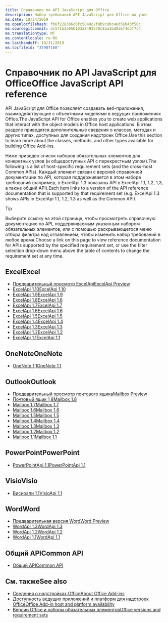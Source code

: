 ```yaml
---
title: Справочник по API JavaScript для Office
description: Набор требований API JavaScript для Office на узел
ms.date: 10/24/2019
ms.openlocfilehash: fb6f228306c6fc5840c2f8b9c9bc46d56b43f50c
ms.sourcegitcommit: dc57153a05b103a8493370c8aa1bd936f4d5f7c4
ms.translationtype: MT
ms.contentlocale: ru-RU
ms.lasthandoff: 10/31/2019
ms.locfileid: "37907168"
---
```

# <a name="office-javascript-api-reference"></a><span data-ttu-id="685db-103">Справочник по API JavaScript для Office</span><span class="sxs-lookup"><span data-stu-id="685db-103">Office JavaScript API reference</span></span>

<span data-ttu-id="685db-104">API JavaScript для Office позволяет создавать веб-приложения, взаимодействующие с объектными моделями в ведущих приложениях Office.</span><span class="sxs-lookup"><span data-stu-id="685db-104">The JavaScript API for Office enables you to create web applications that interact with the object models in Office host applications.</span></span> <span data-ttu-id="685db-105">В этом разделе приводятся дополнительные сведения о классах, методах и других типах, доступных для создания надстроек Office.</span><span class="sxs-lookup"><span data-stu-id="685db-105">Use this section to learn more about the classes, methods, and other types available for building Office Add-ins.</span></span>

<span data-ttu-id="685db-106">Ниже приведен список наборов обязательных элементов для конкретных узлов (и общедоступных API с перекрестным узлом).</span><span class="sxs-lookup"><span data-stu-id="685db-106">The following is a list of host-specific requirement sets (and the cross-host Common APIs).</span></span> <span data-ttu-id="685db-107">Каждый элемент связан с версией справочной документации по API, которая поддерживается в этом наборе требований (например, в ExcelApi 1,3 показаны API в ExcelApi 1,1, 1,2, 1,3, а также общий API).</span><span class="sxs-lookup"><span data-stu-id="685db-107">Each item links to a version of the API reference documentation that is supported by that requirement set (e.g. ExcelApi 1.3 shows APIs in ExcelApi 1.1, 1.2, 1.3 as well as the Common API).</span></span>

> [!TIP]
> <span data-ttu-id="685db-108">Выберите ссылку на этой странице, чтобы просмотреть справочную документацию по API, поддерживаемым указанным набором обязательных элементов, или с помощью раскрывающегося меню отбора фильтра над оглавлением, чтобы изменить набор требований в любое время.</span><span class="sxs-lookup"><span data-stu-id="685db-108">Choose a link on this page to view reference documentation for APIs supported by the specified requirement set, or use the filter selection drop-down menu above the table of contents to change the requirement set at any time.</span></span>

## <a name="excel"></a><span data-ttu-id="685db-109">Excel</span><span class="sxs-lookup"><span data-stu-id="685db-109">Excel</span></span>

- [<span data-ttu-id="685db-110">Предварительный просмотр ExcelApi</span><span class="sxs-lookup"><span data-stu-id="685db-110">ExcelApi Preview</span></span>](/javascript/api/excel?view=excel-js-preview)
- [<span data-ttu-id="685db-111">ExcelApi 1.10</span><span class="sxs-lookup"><span data-stu-id="685db-111">ExcelApi 1.10</span></span>](/javascript/api/excel?view=excel-js-1.10)
- [<span data-ttu-id="685db-112">ExcelApi 1.9</span><span class="sxs-lookup"><span data-stu-id="685db-112">ExcelApi 1.9</span></span>](/javascript/api/excel?view=excel-js-1.9)
- [<span data-ttu-id="685db-113">ExcelApi 1.8</span><span class="sxs-lookup"><span data-stu-id="685db-113">ExcelApi 1.8</span></span>](/javascript/api/excel?view=excel-js-1.8)
- [<span data-ttu-id="685db-114">ExcelApi 1.7</span><span class="sxs-lookup"><span data-stu-id="685db-114">ExcelApi 1.7</span></span>](/javascript/api/excel?view=excel-js-1.7)
- [<span data-ttu-id="685db-115">ExcelApi 1.6</span><span class="sxs-lookup"><span data-stu-id="685db-115">ExcelApi 1.6</span></span>](/javascript/api/excel?view=excel-js-1.6)
- [<span data-ttu-id="685db-116">ExcelApi 1.5</span><span class="sxs-lookup"><span data-stu-id="685db-116">ExcelApi 1.5</span></span>](/javascript/api/excel?view=excel-js-1.5)
- [<span data-ttu-id="685db-117">ExcelApi 1.4</span><span class="sxs-lookup"><span data-stu-id="685db-117">ExcelApi 1.4</span></span>](/javascript/api/excel?view=excel-js-1.4)
- [<span data-ttu-id="685db-118">ExcelApi 1.3</span><span class="sxs-lookup"><span data-stu-id="685db-118">ExcelApi 1.3</span></span>](/javascript/api/excel?view=excel-js-1.3)
- [<span data-ttu-id="685db-119">ExcelApi 1.2</span><span class="sxs-lookup"><span data-stu-id="685db-119">ExcelApi 1.2</span></span>](/javascript/api/excel?view=excel-js-1.2)
- [<span data-ttu-id="685db-120">ExcelApi 1.1</span><span class="sxs-lookup"><span data-stu-id="685db-120">ExcelApi 1.1</span></span>](/javascript/api/excel?view=excel-js-1.1)

## <a name="onenote"></a><span data-ttu-id="685db-121">OneNote</span><span class="sxs-lookup"><span data-stu-id="685db-121">OneNote</span></span>

- [<span data-ttu-id="685db-122">OneNote 1,1</span><span class="sxs-lookup"><span data-stu-id="685db-122">OneNote 1.1</span></span>](/javascript/api/onenote?view=onenote-js-1.1)

## <a name="outlook"></a><span data-ttu-id="685db-123">Outlook</span><span class="sxs-lookup"><span data-stu-id="685db-123">Outlook</span></span>

- [<span data-ttu-id="685db-124">Предварительный просмотр почтового ящика</span><span class="sxs-lookup"><span data-stu-id="685db-124">Mailbox Preview</span></span>](/javascript/api/outlook?view=outlook-js-preview)
- [<span data-ttu-id="685db-125">Почтовый ящик 1,8</span><span class="sxs-lookup"><span data-stu-id="685db-125">Mailbox 1.8</span></span>](/javascript/api/outlook?view=outlook-js-1.8)
- [<span data-ttu-id="685db-126">Mailbox 1.7</span><span class="sxs-lookup"><span data-stu-id="685db-126">Mailbox 1.7</span></span>](/javascript/api/outlook?view=outlook-js-1.7)
- [<span data-ttu-id="685db-127">Mailbox 1.6</span><span class="sxs-lookup"><span data-stu-id="685db-127">Mailbox 1.6</span></span>](/javascript/api/outlook?view=outlook-js-1.6)
- [<span data-ttu-id="685db-128">Mailbox 1.5</span><span class="sxs-lookup"><span data-stu-id="685db-128">Mailbox 1.5</span></span>](/javascript/api/outlook?view=outlook-js-1.5)
- [<span data-ttu-id="685db-129">Mailbox 1.4</span><span class="sxs-lookup"><span data-stu-id="685db-129">Mailbox 1.4</span></span>](/javascript/api/outlook?view=outlook-js-1.4)
- [<span data-ttu-id="685db-130">Mailbox 1.3</span><span class="sxs-lookup"><span data-stu-id="685db-130">Mailbox 1.3</span></span>](/javascript/api/outlook?view=outlook-js-1.3)
- [<span data-ttu-id="685db-131">Mailbox 1.2</span><span class="sxs-lookup"><span data-stu-id="685db-131">Mailbox 1.2</span></span>](/javascript/api/outlook?view=outlook-js-1.2)
- [<span data-ttu-id="685db-132">Mailbox 1.1</span><span class="sxs-lookup"><span data-stu-id="685db-132">Mailbox 1.1</span></span>](/javascript/api/outlook?view=outlook-js-1.1)

## <a name="powerpoint"></a><span data-ttu-id="685db-133">PowerPoint</span><span class="sxs-lookup"><span data-stu-id="685db-133">PowerPoint</span></span>

- [<span data-ttu-id="685db-134">PowerPointApi 1.1</span><span class="sxs-lookup"><span data-stu-id="685db-134">PowerPointApi 1.1</span></span>](/javascript/api/powerpoint?view=powerpoint-js-1.1)

## <a name="visio"></a><span data-ttu-id="685db-135">Visio</span><span class="sxs-lookup"><span data-stu-id="685db-135">Visio</span></span>

- [<span data-ttu-id="685db-136">Висиоапи 1,1</span><span class="sxs-lookup"><span data-stu-id="685db-136">VisioApi 1.1</span></span>](/javascript/api/visio?view=visio-js-1.1)

## <a name="word"></a><span data-ttu-id="685db-137">Word</span><span class="sxs-lookup"><span data-stu-id="685db-137">Word</span></span>

- [<span data-ttu-id="685db-138">Предварительная версия Word</span><span class="sxs-lookup"><span data-stu-id="685db-138">Word Preview</span></span>](/javascript/api/word?view=word-js-preview)
- [<span data-ttu-id="685db-139">WordApi 1.3</span><span class="sxs-lookup"><span data-stu-id="685db-139">WordApi 1.3</span></span>](/javascript/api/word?view=word-js-1.3)
- [<span data-ttu-id="685db-140">WordApi 1.2</span><span class="sxs-lookup"><span data-stu-id="685db-140">WordApi 1.2</span></span>](/javascript/api/word?view=word-js-1.2)
- [<span data-ttu-id="685db-141">WordApi 1.1</span><span class="sxs-lookup"><span data-stu-id="685db-141">WordApi 1.1</span></span>](/javascript/api/word?view=word-js-1.1)

## <a name="common-api"></a><span data-ttu-id="685db-142">Общий API</span><span class="sxs-lookup"><span data-stu-id="685db-142">Common API</span></span>

- [<span data-ttu-id="685db-143">Общий API</span><span class="sxs-lookup"><span data-stu-id="685db-143">Common API</span></span>](/javascript/api/office?view=common-js)

## <a name="see-also"></a><span data-ttu-id="685db-144">См. также</span><span class="sxs-lookup"><span data-stu-id="685db-144">See also</span></span>

- [<span data-ttu-id="685db-145">Сведения о надстройках Office</span><span class="sxs-lookup"><span data-stu-id="685db-145">About Office Add-ins</span></span>](/office/dev/add-ins/overview)
- [<span data-ttu-id="685db-146">Доступность ведущих приложений и платформ для надстроек Office</span><span class="sxs-lookup"><span data-stu-id="685db-146">Office Add-in host and platform availability</span></span>](/office/dev/add-ins/overview/office-add-in-availability)
- [<span data-ttu-id="685db-147">Версии Office и наборы обязательных элементов</span><span class="sxs-lookup"><span data-stu-id="685db-147">Office versions and requirement sets</span></span>](/office/dev/add-ins/develop/office-versions-and-requirement-sets)
